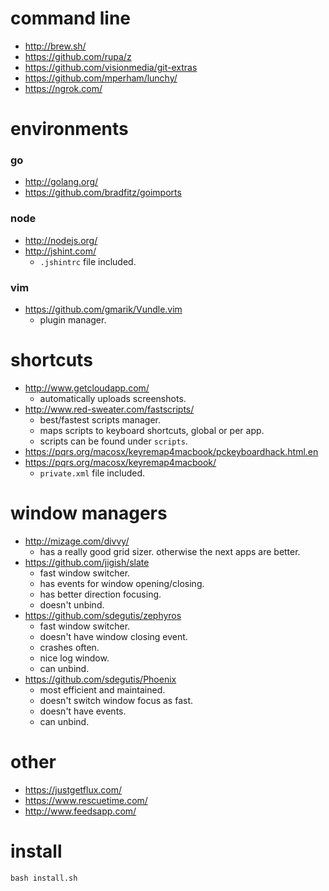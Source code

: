# command line
* http://brew.sh/
* https://github.com/rupa/z
* https://github.com/visionmedia/git-extras
* https://github.com/mperham/lunchy/
* https://ngrok.com/

# environments
### go
* http://golang.org/
* https://github.com/bradfitz/goimports

### node
* http://nodejs.org/
* http://jshint.com/
  - `.jshintrc` file included.

### vim
* https://github.com/gmarik/Vundle.vim
  - plugin manager.

# shortcuts
* http://www.getcloudapp.com/
  - automatically uploads screenshots.
* http://www.red-sweater.com/fastscripts/
  - best/fastest scripts manager.
  - maps scripts to keyboard shortcuts, global or per app.
  - scripts can be found under `scripts`.
* https://pqrs.org/macosx/keyremap4macbook/pckeyboardhack.html.en
* https://pqrs.org/macosx/keyremap4macbook/
  - `private.xml` file included.

# window managers
* http://mizage.com/divvy/
  - has a really good grid sizer. otherwise the next apps are better.
* https://github.com/jigish/slate
  - fast window switcher.
  - has events for window opening/closing.
  - has better direction focusing.
  - doesn't unbind.
* https://github.com/sdegutis/zephyros
  - fast window switcher.
  - doesn't have window closing event.
  - crashes often.
  - nice log window.
  - can unbind.
* https://github.com/sdegutis/Phoenix
  - most efficient and maintained.
  - doesn't switch window focus as fast.
  - doesn't have events.
  - can unbind.

# other
* https://justgetflux.com/
* https://www.rescuetime.com/
* http://www.feedsapp.com/
 
# install

    bash install.sh
